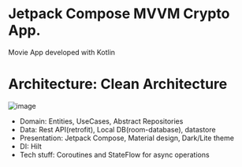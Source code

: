# Jetpack Compose MVVM Crypto App.

Movie App developed with Kotlin

# Architecture: Clean Architecture

![image](https://github.com/trunghau121/movie_app_flutter/assets/14820422/90d64a31-b2fb-4e77-863a-91b3eb6d1e0a)

- Domain: Entities, UseCases, Abstract Repositories
- Data: Rest API(retrofit), Local DB(room-database), datastore
- Presentation: Jetpack Compose, Material design, Dark/Lite theme
- DI: Hilt
- Tech stuff: Coroutines and StateFlow for async operations







